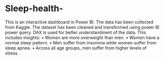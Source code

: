 # Sleep-health-
This is an interactive dashboard in Power BI. 
The data has been collected from Kaggle. The dataset has been cleaned and transformed using power BI power query. DAX is used for better understandment of the data.
This includes insights:
•	Women are more overweight than men. 
•	Women have a normal sleep pattern. 
•	Men suffer from insomnia while women suffer from sleep apnea. 
•	Across all age groups, men suffer from higher levels of stress.

